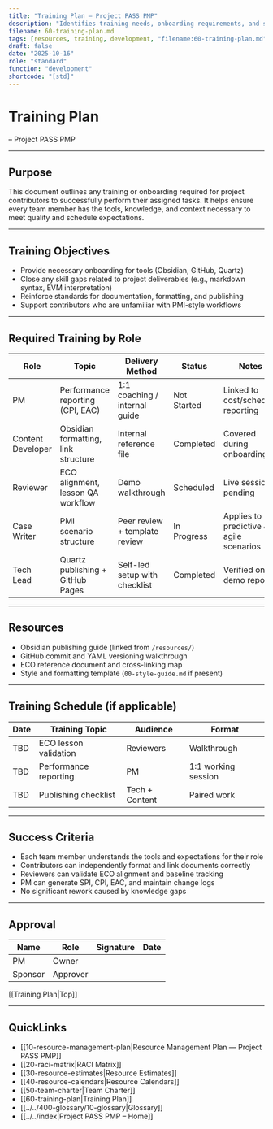 ```yaml
---
title: "Training Plan — Project PASS PMP"
description: "Identifies training needs, onboarding requirements, and skill development strategies for project contributors."
filename: 60-training-plan.md
tags: [resources, training, development, "filename:60-training-plan.md"]
draft: false
date: "2025-10-16"
role: "standard"
function: "development"
shortcode: "[std]"
---
```


# Training Plan
– Project PASS PMP  

---

## Purpose

This document outlines any training or onboarding required for project contributors to successfully perform their assigned tasks. It helps ensure every team member has the tools, knowledge, and context necessary to meet quality and schedule expectations.

---

## Training Objectives

- Provide necessary onboarding for tools (Obsidian, GitHub, Quartz)  
- Close any skill gaps related to project deliverables (e.g., markdown syntax, EVM interpretation)  
- Reinforce standards for documentation, formatting, and publishing  
- Support contributors who are unfamiliar with PMI-style workflows  

---

## Required Training by Role

| Role | Topic | Delivery Method | Status | Notes |
|------|-------|------------------|--------|-------|
| PM | Performance reporting (CPI, EAC) | 1:1 coaching / internal guide | Not Started | Linked to cost/schedule reporting |
| Content Developer | Obsidian formatting, link structure | Internal reference file | Completed | Covered during onboarding |
| Reviewer | ECO alignment, lesson QA workflow | Demo walkthrough | Scheduled | Live session pending |
| Case Writer | PMI scenario structure | Peer review + template review | In Progress | Applies to predictive & agile scenarios |
| Tech Lead | Quartz publishing + GitHub Pages | Self-led setup with checklist | Completed | Verified on demo repo |

---

## Resources

- Obsidian publishing guide (linked from `/resources/`)  
- GitHub commit and YAML versioning walkthrough  
- ECO reference document and cross-linking map  
- Style and formatting template (`00-style-guide.md` if present)

---

## Training Schedule (if applicable)

| Date | Training Topic | Audience | Format |
|------|----------------|----------|--------|
| TBD | ECO lesson validation | Reviewers | Walkthrough |
| TBD | Performance reporting | PM | 1:1 working session |
| TBD | Publishing checklist | Tech + Content | Paired work |

---

## Success Criteria

- Each team member understands the tools and expectations for their role  
- Contributors can independently format and link documents correctly  
- Reviewers can validate ECO alignment and baseline tracking  
- PM can generate SPI, CPI, EAC, and maintain change logs  
- No significant rework caused by knowledge gaps

---

## Approval

| Name | Role | Signature | Date |
|------|------|-----------|------|
| PM | Owner |           |      |
| Sponsor | Approver |           |      |


[[Training Plan|Top]]

---

## QuickLinks
- [[10-resource-management-plan|Resource Management Plan — Project PASS PMP]]
- [[20-raci-matrix|RACI Matrix]]
- [[30-resource-estimates|Resource Estimates]]
- [[40-resource-calendars|Resource Calendars]]
- [[50-team-charter|Team Charter]]
- [[60-training-plan|Training Plan]]
- [[../../400-glossary/10-glossary|Glossary]]
- [[../../index|Project PASS PMP – Home]]
